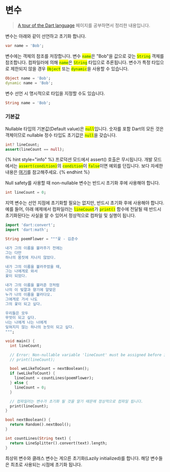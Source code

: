 # 변수

> [A tour of the Dart language](https://dart.dev/guides/language/language-tour) 페이지를 공부하면서 정리한 내용입니다.

변수는 아래와 같이 선언하고 초기화 합니다.

```dart
var name = 'Bob';
```

변수에는 객체의 참조를 저장합니다. 변수 <mark style="color:green;">`name`</mark>은 "Bob"을 값으로 갖는 <mark style="color:green;">`String`</mark> 객체를 참조합니다. 컴파일러에 의해 <mark style="color:green;">`name`</mark>은 <mark style="color:green;">`String`</mark> 타입으로 추론됩니다. 변수가 특정 타입으로 제한되지 않을 경우 <mark style="color:green;">`Object`</mark> 또는 <mark style="color:green;">`dynamic`</mark>을 사용할 수 있습니다.

```dart
Object name = 'Bob';
dynamic name = 'Bob';
```

변수 선언 시 명시적으로 타입을 지정할 수도 있습니다.

```dart
String name = 'Bob';
```

### 기본값

Nullable 타입의 기본값(Default value)은 <mark style="color:green;">`null`</mark>입니다. 숫자를 포함 Dart의 모든 것은 객체이므로 nullable 정수 타입도 초기값은 <mark style="color:green;">`null`</mark>을 갖습니다.

```dart
int? lineCount;
assert(lineCount == null);
```

{% hint style="info" %}
프로덕션 모드에서 assert() 호출은 무시됩니다. 개발 모드에서는 <mark style="color:green;">`assert(condition)`</mark>의 <mark style="color:green;">`condition`</mark>이 <mark style="color:green;">`false`</mark>이면 예외를 던집니다. 보다 자세한 내용은 [여기](https://dart.dev/guides/language/language-tour#assert)를 참고해주세요.
{% endhint %}

Null safety를 사용할 때 non-nullable 변수는 반드시 초기화 후에 사용해야 합니다.

```dart
int lineCount = 0;
```

지역 변수는 선언 지점에 초기화할 필요는 없지만, 반드시 초기화 후에 사용해야 합니다. 예를 들어, 아래 예제에서 컴파일러는 <mark style="color:green;">`lineCount`</mark>가 <mark style="color:green;">`print()`</mark> 함수에 전달될 때 반드시 초기화된다는 사실을 알 수 있어서 정상적으로 컴파일 및 실행이 됩니다.

```dart
import 'dart:convert';
import 'dart:math';

String poemFlower = """꽃 - 김춘수

내가 그의 이름을 불러주기 전에는
그는 다만
하나의 몸짓에 지나지 않았다.

내가 그의 이름을 불러주었을 때,
그는 나에게로 와서
꽃이 되었다.

내가 그의 이름을 불러준 것처럼
나의 이 빛깔과 향기에 알맞은
누가 나의 이름을 불러다오.
그에게로 가서 나도
그의 꽃이 되고 싶다.

우리들은 모두
무엇이 되고 싶다.
너는 나에게 나는 너에게
잊혀지지 않는 하나의 눈짓이 되고 싶다.
""";

void main() {
  int lineCount;

  // Error: Non-nullable variable 'lineCount' must be assigned before it can be used.
  // print(lineCount);

  bool weLikeToCount = nextBoolean();
  if (weLikeToCount) {
    lineCount = countLines(poemFlower);
  } else {
    lineCount = 0;
  }

  // 컴파일러는 변수가 초기화 될 것을 알기 때문에 정상적으로 컴파일 됩니다.
  print(lineCount);
}

bool nextBoolean() {
  return Random().nextBool();
}

int countLines(String text) {
  return LineSplitter().convert(text).length;
}

```

최상위 변수와 클래스 변수는 게으른 초기화(Lazily initialized)를 합니다. 해당 변수들은 최초로 사용되는 시점에 초기화 됩니다.
